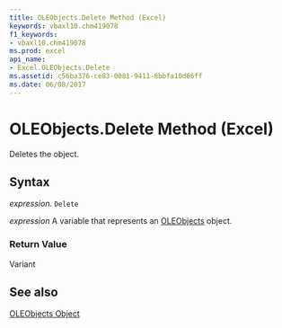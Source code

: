 ```yaml
---
title: OLEObjects.Delete Method (Excel)
keywords: vbaxl10.chm419078
f1_keywords:
- vbaxl10.chm419078
ms.prod: excel
api_name:
- Excel.OLEObjects.Delete
ms.assetid: c56ba376-ce83-0081-9411-8bbfa10d66ff
ms.date: 06/08/2017
---
```



# OLEObjects.Delete Method (Excel)

Deletes the object.


## Syntax

 _expression_. `Delete`

 _expression_ A variable that represents an [OLEObjects](./Excel.OLEObjects.md) object.


### Return Value

Variant


## See also


[OLEObjects Object](Excel.OLEObjects.md)

